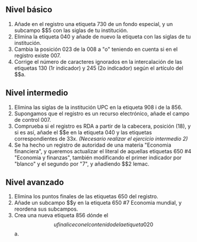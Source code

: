 ## Nivel básico​
1. Añade en el registro una etiqueta 730 de un fondo especial, y un subcampo $$5 con las siglas de tu institución​.
2. Elimina la etiqueta 040 y añade de nuevo la etiqueta con las siglas de tu institución.
3. Cambia la posición 023 de la 008 a "o" teniendo en cuenta si en el registro existe 007​.
4. Corrige el número de caracteres ignorados en la intercalación de las etiquetas 130 (1r indicador) y 245 (2o indicador) según el artículo del $$a​.

## Nivel intermedio
1. Elimina las siglas de la institución UPC en la etiqueta 908 i de la 856​.
2. Supongamos que el registro es un recurso electrónico, añade el campo de control 007​.
3. Comprueba si el registro es RDA a partir de la cabecera, posición (18), y si es así, añade el $$e en la etiqueta 040 y las etiquetas correspondientes de 33x. _(Necesario realizar el ejercicio intermedio 2)_
4. Se ha hecho un registro de autoridad de una materia "Economia financiera", y queremos actualizar el literal de aquellas etiquetas 650 #4 "Economia y finanzas", también modificando el primer indicador por "blanco" y el segundo por "7", y añadiendo $$2 lemac.

## Nivel avanzado​
1. Elimina los puntos finales de las etiquetas 650 del registro​.
2. Añade un subcampo $$y en la etiqueta 650 #7 Economia mundial, y reordena sus subcampos​.
3. Crea una nueva etiqueta 856 dónde el $$u finalice con el contenido de la etiqueta 020 $$a.

